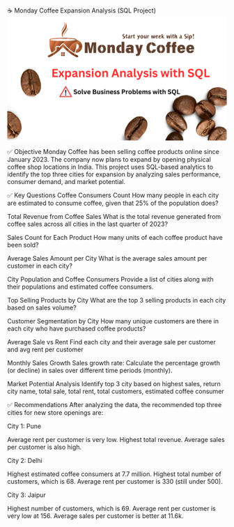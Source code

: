 ☕ Monday Coffee Expansion Analysis (SQL Project)
![Monday Coffee Analysis](https://raw.githubusercontent.com/manasa-dumpala2003/monday_coffee_analysis/main/1.png)

✅ Objective
Monday Coffee has been selling coffee products online since January 2023. The company now plans to expand by opening physical coffee shop locations in India.
This project uses SQL-based analytics to identify the top three cities for expansion by analyzing sales performance, consumer demand, and market potential.

✅ Key Questions
Coffee Consumers Count
How many people in each city are estimated to consume coffee, given that 25% of the population does?

Total Revenue from Coffee Sales
What is the total revenue generated from coffee sales across all cities in the last quarter of 2023?

Sales Count for Each Product
How many units of each coffee product have been sold?

Average Sales Amount per City
What is the average sales amount per customer in each city?

City Population and Coffee Consumers
Provide a list of cities along with their populations and estimated coffee consumers.

Top Selling Products by City
What are the top 3 selling products in each city based on sales volume?

Customer Segmentation by City
How many unique customers are there in each city who have purchased coffee products?

Average Sale vs Rent
Find each city and their average sale per customer and avg rent per customer

Monthly Sales Growth
Sales growth rate: Calculate the percentage growth (or decline) in sales over different time periods (monthly).

Market Potential Analysis
Identify top 3 city based on highest sales, return city name, total sale, total rent, total customers, estimated coffee consumer

✅ Recommendations
After analyzing the data, the recommended top three cities for new store openings are:

City 1: Pune

Average rent per customer is very low.
Highest total revenue.
Average sales per customer is also high.

City 2: Delhi

Highest estimated coffee consumers at 7.7 million.
Highest total number of customers, which is 68.
Average rent per customer is 330 (still under 500).

City 3: Jaipur

Highest number of customers, which is 69.
Average rent per customer is very low at 156.
Average sales per customer is better at 11.6k.
